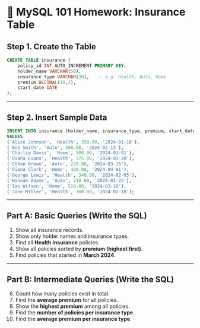 # 📝 MySQL 101 Homework: Insurance Table

## Step 1. Create the Table
```sql
CREATE TABLE insurance (
    policy_id INT AUTO_INCREMENT PRIMARY KEY,
    holder_name VARCHAR(50),
    insurance_type VARCHAR(30),   -- e.g. Health, Auto, Home
    premium DECIMAL(10,2),
    start_date DATE
);
```

---

## Step 2. Insert Sample Data
```sql
INSERT INTO insurance (holder_name, insurance_type, premium, start_date) 
VALUES
('Alice Johnson', 'Health', 350.00, '2024-01-10'),
('Bob Smith', 'Auto', 200.00, '2024-02-15'),
('Charlie Davis', 'Home', 500.00, '2024-03-01'),
('Diana Evans', 'Health', 375.00, '2024-01-20'),
('Ethan Brown', 'Auto', 220.00, '2024-03-15'),
('Fiona Clark', 'Home', 480.00, '2024-04-01'),
('George Lewis', 'Health', 340.00, '2024-02-05'),
('Hannah Adams', 'Auto', 210.00, '2024-01-25'),
('Ian Wilson', 'Home', 510.00, '2024-03-10'),
('Jane Miller', 'Health', 360.00, '2024-02-18');
```

---

## Part A: Basic Queries (Write the SQL)

1. Show all insurance records.  
2. Show only holder names and insurance types.  
3. Find all **Health insurance** policies.  
4. Show all policies sorted by **premium (highest first)**.  
5. Find policies that started in **March 2024**.  

---

## Part B: Intermediate Queries (Write the SQL)

6. Count how many policies exist in total.  
7. Find the **average premium** for all policies.  
8. Show the **highest premium** among all policies.  
9. Find the **number of policies per insurance type**.  
10. Find the **average premium per insurance type**.  
